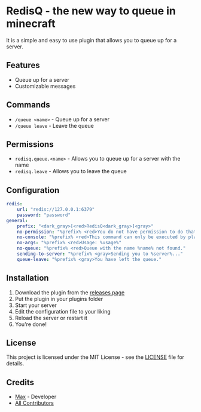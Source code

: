 # RedisQ - the new way to queue in minecraft
It is a simple and easy to use plugin that allows you to queue up for a server.

## Features
- Queue up for a server
- Customizable messages

## Commands
- `/queue <name>` - Queue up for a server
- `/queue leave` - Leave the queue

## Permissions
- `redisq.queue.<name>` - Allows you to queue up for a server with the name <name>
- `redisq.leave` - Allows you to leave the queue

## Configuration
```yaml
redis:
    url: "redis://127.0.0.1:6379"
    password: "password"
general:
    prefix: "<dark_gray>[<red>RedisQ<dark_gray>]<gray>"
    no-permission: "%prefix% <red>You do not have permission to do that. (%permission%)"
    no-console: "%prefix% <red>This command can only be executed by players."
    no-args: "%prefix% <red>Usage: %usage%"
    no-queue: "%prefix% <red>Queue with the name %name% not found."
    sending-to-server: "%prefix% <gray>Sending you to %server%..."
    queue-leave: "%prefix% <gray>You have left the queue."
```

## Installation
1. Download the plugin from the [releases page](https://github.com/whynotmax/RedisQ/releases/latest)
2. Put the plugin in your plugins folder
3. Start your server
4. Edit the configuration file to your liking
5. Reload the server or restart it
6. You're done!

## License
This project is licensed under the MIT License - see the [LICENSE](LICENSE) file for details.

## Credits
- [Max](https://github.com/whynotmax) - Developer
- [All Contributors](https://github.com/whynotmax/RedisQ/graphs/contributors)
